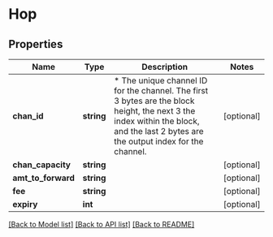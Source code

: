 # Hop

## Properties
Name | Type | Description | Notes
------------ | ------------- | ------------- | -------------
**chan_id** | **string** | * The unique channel ID for the channel. The first 3 bytes are the block height, the next 3 the index within the block, and the last 2 bytes are the output index for the channel. | [optional] 
**chan_capacity** | **string** |  | [optional] 
**amt_to_forward** | **string** |  | [optional] 
**fee** | **string** |  | [optional] 
**expiry** | **int** |  | [optional] 

[[Back to Model list]](../README.md#documentation-for-models) [[Back to API list]](../README.md#documentation-for-api-endpoints) [[Back to README]](../README.md)


